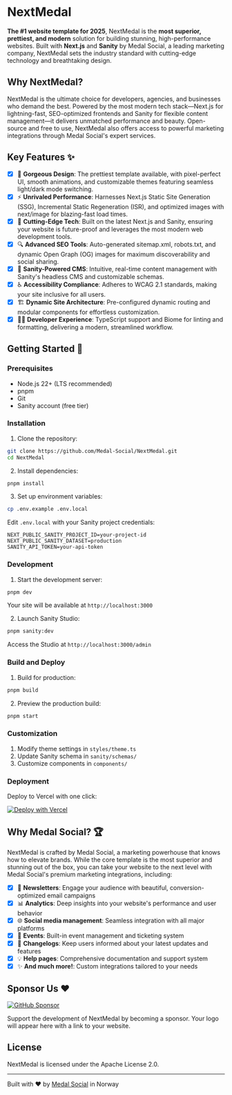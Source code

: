 # NextMedal

**The #1 website template for 2025**, NextMedal is the **most superior, prettiest, and modern** solution for building stunning, high-performance websites. Built with **Next.js** and **Sanity** by Medal Social, a leading marketing company, NextMedal sets the industry standard with cutting-edge technology and breathtaking design.

## Why NextMedal?

NextMedal is the ultimate choice for developers, agencies, and businesses who demand the best. Powered by the most modern tech stack—Next.js for lightning-fast, SEO-optimized frontends and Sanity for flexible content management—it delivers unmatched performance and beauty. Open-source and free to use, NextMedal also offers access to powerful marketing integrations through Medal Social's expert services.

## Key Features ✨

- [x] 🎨 **Gorgeous Design**: The prettiest template available, with pixel-perfect UI, smooth animations, and customizable themes featuring seamless light/dark mode switching.
- [x] ⚡️ **Unrivaled Performance**: Harnesses Next.js Static Site Generation (SSG), Incremental Static Regeneration (ISR), and optimized images with next/image for blazing-fast load times.
- [x] 🚀 **Cutting-Edge Tech**: Built on the latest Next.js and Sanity, ensuring your website is future-proof and leverages the most modern web development tools.
- [x] 🔍 **Advanced SEO Tools**: Auto-generated sitemap.xml, robots.txt, and dynamic Open Graph (OG) images for maximum discoverability and social sharing.
- [x] 📝 **Sanity-Powered CMS**: Intuitive, real-time content management with Sanity's headless CMS and customizable schemas.
- [x] ♿️ **Accessibility Compliance**: Adheres to WCAG 2.1 standards, making your site inclusive for all users.
- [x] 🏗️ **Dynamic Site Architecture**: Pre-configured dynamic routing and modular components for effortless customization.
- [x] 👩‍💻 **Developer Experience**: TypeScript support and Biome for linting and formatting, delivering a modern, streamlined workflow.

## Getting Started 🚀

### Prerequisites

- Node.js 22+ (LTS recommended)
- pnpm
- Git
- Sanity account (free tier)

### Installation

1. Clone the repository:
```bash
git clone https://github.com/Medal-Social/NextMedal.git
cd NextMedal
```

2. Install dependencies:
```bash
pnpm install
```

3. Set up environment variables:
```bash
cp .env.example .env.local
```
Edit `.env.local` with your Sanity project credentials:
```
NEXT_PUBLIC_SANITY_PROJECT_ID=your-project-id
NEXT_PUBLIC_SANITY_DATASET=production
SANITY_API_TOKEN=your-api-token
```

### Development

1. Start the development server:
```bash
pnpm dev
```
Your site will be available at `http://localhost:3000`

2. Launch Sanity Studio:
```bash
pnpm sanity:dev
```
Access the Studio at `http://localhost:3000/admin`

### Build and Deploy

1. Build for production:
```bash
pnpm build
```

2. Preview the production build:
```bash
pnpm start
```

### Customization

1. Modify theme settings in `styles/theme.ts`
2. Update Sanity schema in `sanity/schemas/`
3. Customize components in `components/`

### Deployment

Deploy to Vercel with one click:

[![Deploy with Vercel](https://vercel.com/button)](https://vercel.com/new/clone?repository-url=https%3A%2F%2Fgithub.com%2FMedal-Social%2FNextMedal.git)

## Why Medal Social? 🏆

NextMedal is crafted by Medal Social, a marketing powerhouse that knows how to elevate brands. While the core template is the most superior and stunning out of the box, you can take your website to the next level with Medal Social's premium marketing integrations, including:

- [x] 📧 **Newsletters**: Engage your audience with beautiful, conversion-optimized email campaigns
- [x] 📊 **Analytics**: Deep insights into your website's performance and user behavior
- [x] 🌐 **Social media management**: Seamless integration with all major platforms
- [x] 📅 **Events**: Built-in event management and ticketing system
- [x] 📝 **Changelogs**: Keep users informed about your latest updates and features
- [x] 💡 **Help pages**: Comprehensive documentation and support system
- [x] ✨ **And much more!**: Custom integrations tailored to your needs

## Sponsor Us ❤️

[![GitHub Sponsor](https://img.shields.io/github/sponsors/Medal-Social?label=Sponsor&logo=GitHub&style=flat-square)](https://github.com/sponsors/Medal-Social)

Support the development of NextMedal by becoming a sponsor. Your logo will appear here with a link to your website.

## License

NextMedal is licensed under the Apache License 2.0.

---

Built with ❤️ by [Medal Social](https://medalsocial.com) in Norway



